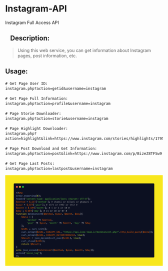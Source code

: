 # Instagram-API
Instagram Full Access API
<h2><a id="user-content-bots-an-introduction-for-developers" class="anchor" aria-hidden="true" href="#bots-an-introduction-for-developers"><svg class="octicon octicon-link" viewBox="0 0 16 16" version="1.1" width="16" height="16" aria-hidden="true"></svg></a>Description:</h2>
<blockquote>
Using this web service, you can get information about Instagram pages, post information, etc.</p>
</blockquote>

<h2>Usage:</h2>

```
# Get Page User ID:
instagram.php?action=getid&username=instagram

# Get Page Full Information:
instagram.php?action=profile&username=instagram

# Page Storie Downloader:
instagram.php?action=storie&username=instagram

# Page Highlight Downloader:
instagram.php?action=highlight&link=https://www.instagram.com/stories/highlights/17954282077184146

# Page Post Download and Get Information:
instagram.php?action=post&link=https://www.instagram.com/p/BizeZ8TFSw9

# Get Page Last Posts:
instagram.php?action=lastpost&username=instagram
```
<div style="display:flex;">
 <img align="center" src="https://raw.githubusercontent.com/iNeoTeam/DateConvert/main/DateConvert-Image.png" />
 </div>

